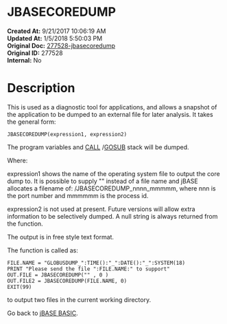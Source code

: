 # JBASECOREDUMP

**Created At:** 9/21/2017 10:06:19 AM  
**Updated At:** 1/5/2018 5:50:03 PM  
**Original Doc:** [277528-jbasecoredump](https://docs.jbase.com/36868-jbase-basic/277528-jbasecoredump)  
**Original ID:** 277528  
**Internal:** No  


# Description

This is used as a diagnostic tool for applications, and allows a snapshot of the application to be dumped to an external file for later analysis. It takes the general form:

```
JBASECOREDUMP(expression1, expression2)
```

The program variables and [CALL](./../call) /[GOSUB](./../gosub) stack will be dumped.

Where:

expression1 shows the name of the operating system file to output the core dump to. It is possible to supply "" instead of a file name and jBASE allocates a filename of: /JBASECOREDUMP\_nnnn\_mmmmm, where nnn is the port number and mmmmmm is the process id.

expression2 is not used at present. Future versions will allow extra information to be selectively dumped. A null string is always returned from the function.

The output is in free style text format.

The function is called as:

```
FILE.NAME = "GLOBUSDUMP_":TIME():"_":DATE():"_":SYSTEM(18)
PRINT "Please send the file ":FILE.NAME:" to support"
OUT.FILE = JBASECOREDUMP("" , 0 )
OUT.FILE2 = JBASECOREDUMP(FILE.NAME, 0)
EXIT(99)
```

to output two files in the current working directory.



Go back to [jBASE BASIC](./../jbase-basic-programmers-reference-guide).
